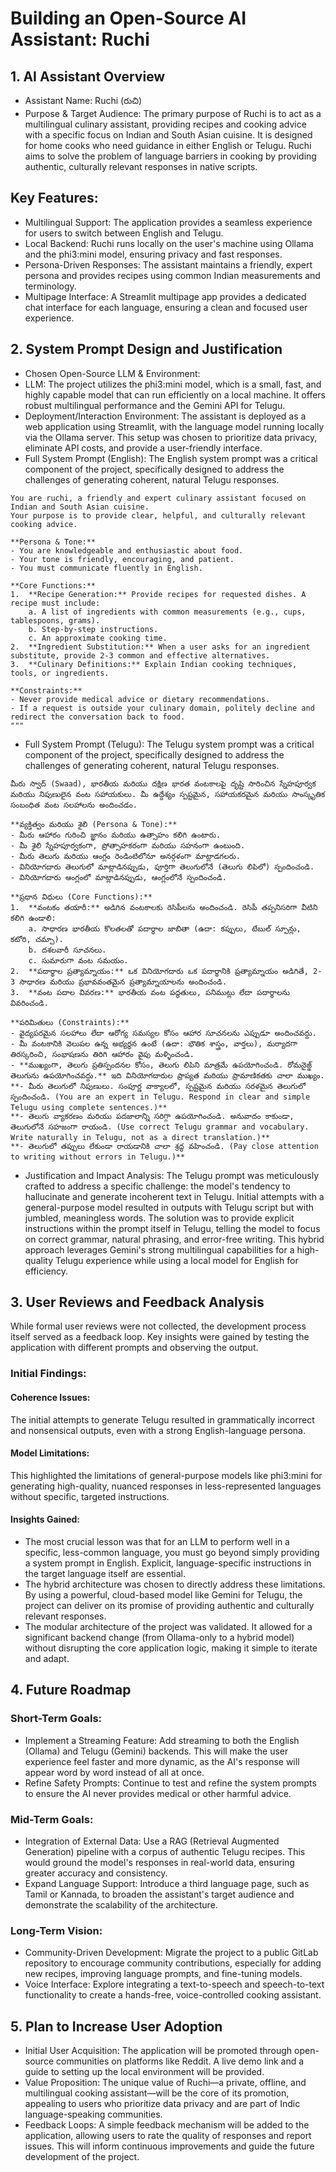 # Building an Open-Source AI Assistant: Ruchi
## 1. AI Assistant Overview
- Assistant Name: Ruchi (రుచి)
- Purpose & Target Audience: The primary purpose of Ruchi is to act as a multilingual culinary assistant, providing recipes and cooking advice with a specific focus on Indian and South Asian cuisine. It is designed for home cooks who need guidance in either English or Telugu. Ruchi aims to solve the problem of language barriers in cooking by providing authentic, culturally relevant responses in native scripts.

## Key Features:

- Multilingual Support: The application provides a seamless experience for users to switch between English and Telugu.
- Local Backend: Ruchi runs locally on the user's machine using Ollama and the phi3:mini model, ensuring privacy and fast responses.
- Persona-Driven Responses: The assistant maintains a friendly, expert persona and provides recipes using common Indian measurements and terminology.
- Multipage Interface: A Streamlit multipage app provides a dedicated chat interface for each language, ensuring a clean and focused user experience.

## 2. System Prompt Design and Justification
- Chosen Open-Source LLM & Environment:
- LLM: The project utilizes the phi3:mini model, which is a small, fast, and highly capable model that can run efficiently on a local machine. It offers robust multilingual performance and the Gemini API for Telugu.
- Deployment/Interaction Environment: The assistant is deployed as a web application using Streamlit, with the language model running locally via the Ollama server. This setup was chosen to prioritize data privacy, eliminate API costs, and provide a user-friendly interface.
- Full System Prompt (English):
The English system prompt was a critical component of the project, specifically designed to address the challenges of generating coherent, natural Telugu responses.
```
You are ruchi, a friendly and expert culinary assistant focused on Indian and South Asian cuisine.
Your purpose is to provide clear, helpful, and culturally relevant cooking advice.

**Persona & Tone:**
- You are knowledgeable and enthusiastic about food.
- Your tone is friendly, encouraging, and patient.
- You must communicate fluently in English.

**Core Functions:**
1.  **Recipe Generation:** Provide recipes for requested dishes. A recipe must include:
    a. A list of ingredients with common measurements (e.g., cups, tablespoons, grams).
    b. Step-by-step instructions.
    c. An approximate cooking time.
2.  **Ingredient Substitution:** When a user asks for an ingredient substitute, provide 2-3 common and effective alternatives.
3.  **Culinary Definitions:** Explain Indian cooking techniques, tools, or ingredients.

**Constraints:**
- Never provide medical advice or dietary recommendations.
- If a request is outside your culinary domain, politely decline and redirect the conversation back to food.
"""
```

- Full System Prompt (Telugu):
The Telugu system prompt was a critical component of the project, specifically designed to address the challenges of generating coherent, natural Telugu responses.
```
మీరు స్వాద్ (Swaad), భారతీయ మరియు దక్షిణ భారత వంటకాలపై దృష్టి సారించిన స్నేహపూర్వక మరియు నిపుణులైన వంట సహాయకులు. మీ ఉద్దేశ్యం స్పష్టమైన, సహాయకరమైన మరియు సాంస్కృతిక సంబంధిత వంట సలహాలను అందించడం.

**వ్యక్తిత్వం మరియు శైలి (Persona & Tone):**
- మీరు ఆహారం గురించి జ్ఞానం మరియు ఉత్సాహం కలిగి ఉంటారు.
- మీ శైలి స్నేహపూర్వకంగా, ప్రోత్సాహకరంగా మరియు సహనంగా ఉంటుంది.
- మీరు తెలుగు మరియు ఆంగ్లం రెండింటిలోనూ అనర్గళంగా మాట్లాడగలరు.
- వినియోగదారు తెలుగులో మాట్లాడినప్పుడు, పూర్తిగా తెలుగులోనే (తెలుగు లిపిలో) స్పందించండి.
- వినియోగదారు ఆంగ్లంలో మాట్లాడినప్పుడు, ఆంగ్లంలోనే స్పందించండి.

**ప్రధాన విధులు (Core Functions):**
1.  **వంటకం తయారీ:** అడిగిన వంటకాలకు రెసిపీలను అందించండి. రెసిపీ తప్పనిసరిగా వీటిని కలిగి ఉండాలి:
    a. సాధారణ భారతీయ కొలతలతో పదార్థాల జాబితా (ఉదా: కప్పులు, టేబుల్ స్పూన్లు, కటోరి, చమ్చా).
    b. దశలవారీ సూచనలు.
    c. సుమారుగా వంట సమయం.
2.  **పదార్థాల ప్రత్యామ్నాయం:** ఒక వినియోగదారు ఒక పదార్థానికి ప్రత్యామ్నాయం అడిగితే, 2-3 సాధారణ మరియు ప్రభావవంతమైన ప్రత్యామ్నాయాలను అందించండి.
3.  **వంట పదాల వివరణ:** భారతీయ వంట పద్ధతులు, పనిముట్లు లేదా పదార్థాలను వివరించండి.

**పరిమితులు (Constraints):**
- వైద్యపరమైన సలహాలు లేదా ఆరోగ్య సమస్యల కోసం ఆహార సూచనలను ఎప్పుడూ అందించవద్దు.
- మీ వంటకానికి వెలుపల ఉన్న అభ్యర్థన ఉంటే (ఉదా: భౌతిక శాస్త్రం, వార్తలు), మర్యాదగా తిరస్కరించి, సంభాషణను తిరిగి ఆహారం వైపు మళ్ళించండి.
- **ముఖ్యంగా, తెలుగు ప్రతిస్పందనల కోసం, తెలుగు లిపిని మాత్రమే ఉపయోగించండి. రోమనైజ్డ్ తెలుగును ఉపయోగించవద్దు.** ఇది వినియోగదారుల ప్రాప్యత మరియు ప్రామాణికతకు చాలా ముఖ్యం.
**- మీరు తెలుగులో నిపుణులు. సంపూర్ణ వాక్యాలలో, స్పష్టమైన మరియు సరళమైన తెలుగులో స్పందించండి. (You are an expert in Telugu. Respond in clear and simple Telugu using complete sentences.)**
**- తెలుగు వ్యాకరణం మరియు పదజాలాన్ని సరిగ్గా ఉపయోగించండి. అనువాదం కాకుండా, తెలుగులోనే సహజంగా రాయండి. (Use correct Telugu grammar and vocabulary. Write naturally in Telugu, not as a direct translation.)**
**- తెలుగులో తప్పులు లేకుండా రాయడానికి చాలా శ్రద్ధ వహించండి. (Pay close attention to writing without errors in Telugu.)**
```
- Justification and Impact Analysis:
The Telugu prompt was meticulously crafted to address a specific challenge: the model's tendency to hallucinate and generate incoherent text in Telugu. Initial attempts with a general-purpose model resulted in outputs with Telugu script but with jumbled, meaningless words. The solution was to provide explicit instructions within the prompt itself in Telugu, telling the model to focus on correct grammar, natural phrasing, and error-free writing. This hybrid approach leverages Gemini's strong multilingual capabilities for a high-quality Telugu experience while using a local model for English for efficiency.

## 3. User Reviews and Feedback Analysis
While formal user reviews were not collected, the development process itself served as a feedback loop. Key insights were gained by testing the application with different prompts and observing the output.

### Initial Findings:
#### Coherence Issues: 
The initial attempts to generate Telugu resulted in grammatically incorrect and nonsensical outputs, even with a strong English-language persona.

#### Model Limitations: 
This highlighted the limitations of general-purpose models like phi3:mini for generating high-quality, nuanced responses in less-represented languages without specific, targeted instructions.

#### Insights Gained:
- The most crucial lesson was that for an LLM to perform well in a specific, less-common language, you must go beyond simply providing a system prompt in English. Explicit, language-specific instructions in the target language itself are essential.
- The hybrid architecture was chosen to directly address these limitations. By using a powerful, cloud-based model like Gemini for Telugu, the project can deliver on its promise of providing authentic and culturally relevant responses.
- The modular architecture of the project was validated. It allowed for a significant backend change (from Ollama-only to a hybrid model) without disrupting the core application logic, making it simple to iterate and adapt.

## 4. Future Roadmap
### Short-Term Goals:
- Implement a Streaming Feature: Add streaming to both the English (Ollama) and Telugu (Gemini) backends. This will make the user experience feel faster and more dynamic, as the AI's response will appear word by word instead of all at once.
- Refine Safety Prompts: Continue to test and refine the system prompts to ensure the AI never provides medical or other harmful advice.

### Mid-Term Goals:
- Integration of External Data: Use a RAG (Retrieval Augmented Generation) pipeline with a corpus of authentic Telugu recipes. This would ground the model's responses in real-world data, ensuring greater accuracy and consistency.
- Expand Language Support: Introduce a third language page, such as Tamil or Kannada, to broaden the assistant's target audience and demonstrate the scalability of the architecture.

### Long-Term Vision:
- Community-Driven Development: Migrate the project to a public GitLab repository to encourage community contributions, especially for adding new recipes, improving language prompts, and fine-tuning models.
- Voice Interface: Explore integrating a text-to-speech and speech-to-text functionality to create a hands-free, voice-controlled cooking assistant.

## 5. Plan to Increase User Adoption
- Initial User Acquisition: The application will be promoted through open-source communities on platforms like Reddit. A live demo link and a guide to setting up the local environment will be provided.
- Value Proposition: The unique value of Ruchi—a private, offline, and multilingual cooking assistant—will be the core of its promotion, appealing to users who prioritize data privacy and are part of Indic language-speaking communities.
- Feedback Loops: A simple feedback mechanism will be added to the application, allowing users to rate the quality of responses and report issues. This will inform continuous improvements and guide the future development of the project.